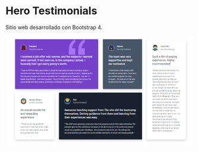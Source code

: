 # Hero Testimonials 

Sitio web desarrollado con Bootstrap 4.

![Project Preview](./design/preview.png)
